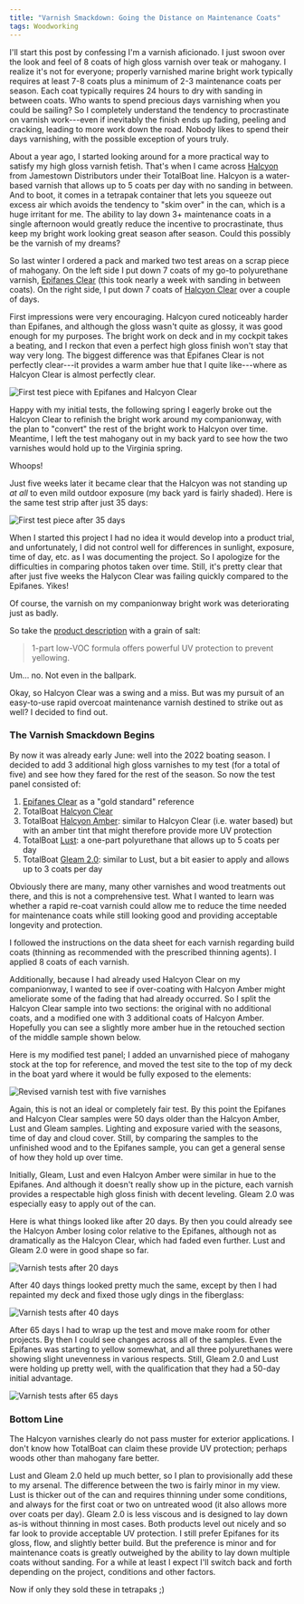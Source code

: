 ```yaml
---
title: "Varnish Smackdown: Going the Distance on Maintenance Coats"
tags: Woodworking
---
```


I'll start this post by confessing I'm a varnish aficionado.
I just swoon over the look and feel of 8 coats of high gloss varnish
over teak or mahogany.
I realize it's not for everyone; properly varnished marine bright work typically
requires at least 7-8 coats plus a minimum of 2-3 maintenance
coats per season. Each coat typically requires 24 hours to dry with sanding
in between coats. Who wants to spend precious days varnishing when you
could be sailing? So I completely understand the tendency to procrastinate
on varnish work---even if inevitably the finish ends up fading, peeling and
cracking, leading to more work down the road. Nobody likes to spend
their days varnishing, with the possible exception of yours truly.

About a year ago, I started looking around for a more practical way to
satisfy my high gloss varnish fetish. That's when I came across
[Halcyon][halcyon] from Jamestown Distributors under their TotalBoat line. Halcyon is a water-based
varnish that allows up to 5 coats per day with no sanding in between.
And to boot, it comes in a tetrapak container that lets you squeeze out
excess air which avoids the tendency to "skim over" in the can, which is
a huge irritant for me. The ability to lay down 3+ maintenance coats in a single
afternoon would greatly reduce the incentive to procrastinate, thus keep
my bright work looking great season after season.  Could this possibly
be the varnish of my dreams?

So last winter I ordered a pack and marked two test areas on a scrap piece
of mahogany.  On the left side I put down 7 coats of my go-to polyurethane
varnish, [Epifanes Clear][epifanes] (this took nearly a week with sanding in
between coats). On the right side, I put down 7 coats of [Halcyon Clear][halcyon]
over a couple of days.

First impressions were very encouraging. Halcyon cured noticeably harder than
Epifanes, and although the gloss wasn't quite as glossy, it was good enough for my
purposes. The bright work on deck and in my cockpit takes a beating, and I
reckon that even a perfect high gloss finish won't stay that way very long.
The biggest difference was that Epifanes Clear is not perfectly clear---it provides
a warm amber hue that I quite like---where as Halcyon Clear is almost
perfectly clear.

![First test piece with Epifanes and Halcyon Clear](images/varnish/baseline1.jpg
"Here is the first mahogany test strip in my back yard: Epifanes Clear on the left and Halcyon Clear on the right. The finished
Halcyon side is much closer in hue to the original mahogany.")

Happy with my initial tests, the following spring I eagerly broke out the Halcyon
Clear to refinish the bright work around my companionway, with the plan to "convert" 
the rest of the bright work to Halcyon over time. Meantime, I left the test mahogany
out in my back yard to see how the two varnishes would hold up to the Virginia spring.

Whoops!

Just five weeks later it became clear that the Halcyon was not standing up *at all*
to even mild outdoor exposure (my back yard is fairly shaded). Here is the same
test strip after just 35 days:

![First test piece after 35 days](images/varnish/baseline1-d35.jpg
"Here is the same strip after five weeks outside. Virtually no change in the Epifanes,
but Halcyon has already faded to a tepid beige.")

When I started this project I had no idea it would develop into a product trial, and
unfortunately, I did not control well for differences in sunlight, exposure, time of day, etc.
as I was documenting the project.
So I apologize for the difficulties in comparing photos taken over time. Still,
it's pretty clear that after just five weeks the Halycon Clear was failing quickly compared
to the Epifanes. Yikes!

Of course, the varnish on my companionway bright work was deteriorating just as badly.

So take the [product description][halcyon] with a grain of salt:

>1-part low-VOC formula offers powerful UV protection to prevent yellowing.

Um... no. Not even in the ballpark.

Okay, so Halcyon Clear was a swing and a miss. But was my pursuit of an easy-to-use
rapid overcoat maintenance varnish destined to strike out as well? I decided to find out.

### The Varnish Smackdown Begins ###

By now it was already early June: well into the 2022 boating season. I decided to add 3
additional high gloss varnishes to my test (for a total of five) and see how they fared for the rest of the season.
So now the test panel consisted of:

1. [Epifanes Clear][epifanes] as a "gold standard" reference
2. TotalBoat [Halcyon Clear][halcyon]
3. TotalBoat [Halcyon Amber][halcyon]: similar to Halcyon Clear (i.e. water based)
   but with an amber tint that might therefore provide more UV protection
4. TotalBoat [Lust][lust]: a one-part polyurethane that allows up to 5 coats per day
5. TotalBoat [Gleam 2.0][gleam]: similar to Lust, but a bit easier to apply and allows up to 3 coats per day

Obviously there are many, many other varnishes and wood treatments out there, and this is not
a comprehensive test. What I wanted to learn was whether a rapid re-coat varnish could
allow me to reduce the time needed for maintenance coats while still looking good and
providing acceptable longevity and protection.

I followed the instructions on the data sheet for each varnish regarding build coats (thinning
as recommended with the prescribed thinning agents). I applied 8 coats of each varnish.

Additionally, because I had already used Halcyon Clear on my companionway, I wanted to see
if over-coating with Halcyon Amber might ameliorate some of the fading that had already occurred.
So I split the Halcyon Clear sample into two sections: the original with no additional coats,
and a modified one with 3 additional coats of Halcyon Amber. Hopefully you can see a slightly
more amber hue in the retouched section of the middle sample shown below.

Here is my modified test panel; I added an unvarnished piece of mahogany stock at the top for reference,
and moved the test site to the top of my deck in the boat yard where it would be fully exposed
to the elements:

![Revised varnish test with five varnishes](images/varnish/baseline2-annotated.jpg
"Revised test panel")

Again, this is not an ideal or completely fair test. By this point the Epifanes and Halcyon Clear
samples were 50 days older than the Halcyon Amber, Lust and Gleam samples. Lighting and exposure
varied with the seasons, time of day and cloud cover. Still, by comparing the samples to the unfinished
wood and to the Epifanes sample, you can get a general sense of how they hold up over time.

Initially, Gleam, Lust and even Halcyon Amber were similar in hue to the Epifanes. And although
it doesn't really show up in the picture, each varnish provides a respectable high gloss finish
with decent leveling. Gleam 2.0 was especially easy to apply out of the can.

Here is what things looked like after 20 days. By then you could already see the Halcyon Amber
losing color relative to the Epifanes, although not as dramatically as the Halcyon Clear, which
had faded even further. Lust and Gleam 2.0 were in good shape so far.

![Varnish tests after 20 days](images/varnish/baseline2-d20-corrected.jpg
"Test panel after 20 days. Halcyon Amber is already noticeably faded")


After 40 days things looked pretty much the same, except by then I had repainted my deck and
fixed those ugly dings in the fiberglass:

 ![Varnish tests after 40 days](images/varnish/baseline2-d40-corrected.jpg
 "Test panel after 40 days. Not much change over the previous three weeks")


After 65 days I had to wrap up the test and move make room for other projects. By then
I could see changes across all of the samples. Even the Epifanes was starting to yellow
somewhat, and all three polyurethanes were showing slight unevenness in various respects. Still,
Gleam 2.0 and Lust were holding up pretty well, with the qualification that they had a
50-day initial advantage. 

 ![Varnish tests after 65 days](images/varnish/baseline2-d65-corrected.jpg
 "Test panel after 65 days. Not much change over the previous three weeks")

### Bottom Line ###

The Halcyon varnishes clearly do not pass muster for exterior applications. I don't know
how TotalBoat can claim these provide UV protection; perhaps woods other than
mahogany fare better.

Lust and Gleam 2.0 held up much better, so I plan to provisionally add these to my arsenal. The difference
between the two is fairly minor in my view. Lust is thicker out of the can and requires
thinning under some conditions, and always for the first coat or two on untreated wood
(it also allows more over coats per day). Gleam 2.0 is less viscous and is designed to 
lay down as-is without thinning in most cases.
Both products level out nicely and so far look to provide acceptable UV protection.
I still prefer Epifanes for its gloss, flow, and slightly better build.
But the preference is minor and for maintenance
coats is greatly outweighed by the ability to lay down multiple coats
without sanding. For a while at least I expect I'll switch back and forth depending
on the project, conditions and other factors.

Now if only they sold these in tetrapaks ;)




[halcyon]: https://www.jamestowndistributors.com/product/product-detail/336256
[gleam]: https://www.jamestowndistributors.com/product/product-detail/97698
[lust]: https://www.jamestowndistributors.com/product/product-detail/98160
[epifanes]: https://www.jamestowndistributors.com/product/product-detail/92

